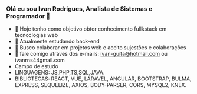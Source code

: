  ### Olá eu sou Ivan Rodrigues, Analista de Sistemas e Programador 👋



- 🔭 Hoje tenho como objetivo obter conhecimento fullkstack em tecnoclogias web
- 🌱 Atualmente estudando back-end
- 👯 Busco colaborar em projetos web e aceito sujestões e colaborações 
- 💬 fale comigo atráves dos e-mails: ivan-guita@hotmail.com ou ivanrns44gmail.com
- Campo de estudo
- LINGUAGENS: JS,PHP,TS,SQL,JAVA.
- BIBLIOTECAS: REACT, VUE, LARAVEL, ANGULAR, BOOTSTRAP, BULMA, EXPRESS, SEQUELIZE, AXIOS, BODY-PARSER, CORS, MYSQL2, KNEX.

